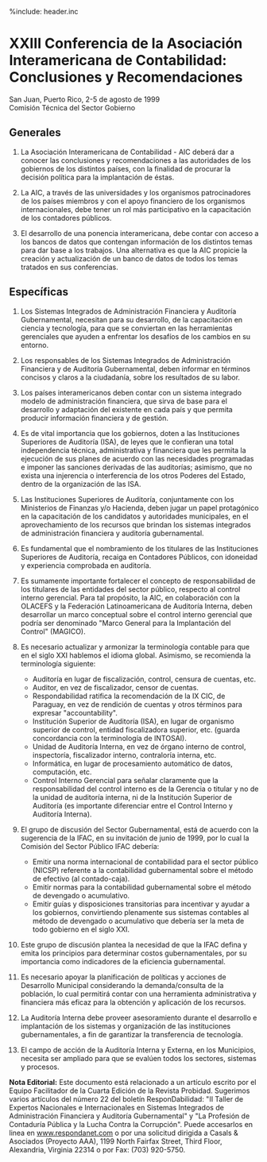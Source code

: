 %include: header.inc

# XXIII Conferencia de la Asociación Interamericana de Contabilidad: Conclusiones y Recomendaciones

San Juan, Puerto Rico, 2-5 de agosto de 1999  
Comisión Técnica del Sector Gobierno

## Generales

1. La Asociación Interamericana de Contabilidad - AIC deberá dar a conocer las
   conclusiones y recomendaciones a las autoridades de los gobiernos de los
distintos países, con la finalidad de procurar la decisión política para la
implantación de éstas.

2. La AIC, a través de las universidades y los organismos patrocinadores de los
   países miembros y con el apoyo financiero de los organismos internacionales,
debe tener un rol más participativo en la capacitación de los contadores
públicos.

3. El desarrollo de una ponencia interamericana, debe contar con acceso a los
   bancos de datos que contengan información de los distintos temas para dar
base a los trabajos. Una alternativa es que la AIC propicie la creación y
actualización de un banco de datos de todos los temas tratados en sus
conferencias.

## Específicas

1. Los Sistemas Integrados de Administración Financiera y Auditoría
   Gubernamental, necesitan para su desarrollo, de la capacitación en ciencia y
tecnología, para que se conviertan en las herramientas gerenciales que ayuden a
enfrentar los desafíos de los cambios en su entorno.

2. Los responsables de los Sistemas Integrados de Administración Financiera y de
   Auditoría Gubernamental, deben informar en términos concisos y claros a la
ciudadanía, sobre los resultados de su labor.

3. Los países interamericanos deben contar con un sistema integrado modelo de
   administración financiera, que sirva de base para el desarrollo y adaptación
del existente en cada país y que permita producir información financiera y de
gestión.

4. Es de vital importancia que los gobiernos, doten a las Instituciones
   Superiores de Auditoría (ISA), de leyes que le confieran una total
independencia técnica, administrativa y financiera que les permita la ejecución
de sus planes de acuerdo con las necesidades programadas e imponer las sanciones
derivadas de las auditorías; asimismo, que no exista una injerencia o
interferencia de los otros Poderes del Estado, dentro de la organización de las
ISA.

5. Las Instituciones Superiores de Auditoría, conjuntamente con los Ministerios
   de Finanzas y/o Hacienda, deben jugar un papel protagónico en la capacitación
de los candidatos y autoridades municipales, en el aprovechamiento de los
recursos que brindan los sistemas integrados de administración financiera y
auditoría gubernamental.

6. Es fundamental que el nombramiento de los titulares de las Instituciones
   Superiores de Auditoría, recaiga en Contadores Públicos, con idoneidad y
experiencia comprobada en auditoría.

7. Es sumamente importante fortalecer el concepto de responsabilidad de los
   titulares de las entidades del sector público, respecto al control interno
gerencial. Para tal propósito, la AIC, en colaboración con la OLACEFS y la
Federación Latinoamericana de Auditoría Interna, deben desarrollar un marco
conceptual sobre el control interno gerencial que podría ser denominado "Marco
General para la Implantación del Control" (MAGICO).

8. Es necesario actualizar y armonizar la terminología contable para que en el
   siglo XXI hablemos el idioma global. Asimismo, se recomienda la terminología
   siguiente:
    - Auditoría en lugar de fiscalización, control, censura de cuentas, etc.
    - Auditor, en vez de fiscalizador, censor de cuentas.
    - Respondabilidad ratifica la recomendación de la IX CIC, de Paraguay, en
      vez de rendición de cuentas y otros términos para expresar
      "accountability".
    - Institución Superior de Auditoría (ISA), en lugar de organismo superior de
      control, entidad fiscalizadora superior, etc. (guarda concordancia con la
      terminología de INTOSAI).
    - Unidad de Auditoría Interna, en vez de órgano interno de control,
      inspectoría, fiscalizador interno, contraloría interna, etc.
    - Informática, en lugar de procesamiento automático de datos, computación,
      etc.
    - Control Interno Gerencial para señalar claramente que la responsabilidad
      del control interno es de la Gerencia o titular y no de la unidad de
      auditoría interna, ni de la Institución Superior de Auditoría (es
      importante diferenciar entre el Control Interno y Auditoría Interna).

9. El grupo de discusión del Sector Gubernamental, está de acuerdo con la
   sugerencia de la IFAC, en su invitación de junio de 1999, por lo cual la
   Comisión del Sector Público IFAC debería:
    - Emitir una norma internacional de contabilidad para el sector público
      (NICSP) referente a la contabilidad gubernamental sobre el método de
      efectivo (al contado-caja).
    - Emitir normas para la contabilidad gubernamental sobre el método de
      devengado o acumulativo.
    - Emitir guías y disposiciones transitorias para incentivar y ayudar a los
      gobiernos, convirtiendo plenamente sus sistemas contables al método de
      devengado o acumulativo que debería ser la meta de todo gobierno en el
      siglo XXI.

10. Este grupo de discusión plantea la necesidad de que la IFAC defina y emita
    los principios para determinar costos gubernamentales, por su importancia
como indicadores de la eficiencia gubernamental.

11. Es necesario apoyar la planificación de políticas y acciones de Desarrollo
    Municipal considerando la demanda/consulta de la población, lo cual
permitirá contar con una herramienta administrativa y financiera más eficaz para
la obtención y aplicación de los recursos.

12. La Auditoría Interna debe proveer asesoramiento durante el desarrollo e
    implantación de los sistemas y organización de las instituciones
gubernamentales, a fin de garantizar la transferencia de tecnología.

13. El campo de acción de la Auditoría Interna y Externa, en los Municipios,
    necesita ser ampliado para que se evalúen todos los sectores, sistemas y
procesos.

**Nota Editorial:** Este documento está relacionado a un artículo escrito por el
Equipo Facilitador de la Cuarta Edición de la Revista Probidad. Sugerimos varios
artículos del número 22 del boletín ResponDabilidad: "II Taller de Expertos
Nacionales e Internacionales en Sistemas Integrados de Administración Financiera
y Auditoría Gubernamental" y "La Profesión de Contaduría Pública y la Lucha
Contra la Corrupción". Puede accesarlos en linea en www.respondanet.com o por
una solicitud dirigida a Casals & Asociados (Proyecto AAA), 1199 North Fairfax
Street, Third Floor, Alexandria, Virginia 22314 o por Fax: (703) 920-5750.
